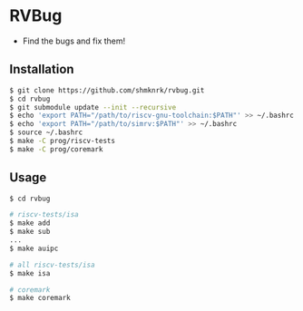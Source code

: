 # RVBug

- Find the bugs and fix them!

## Installation

```bash
$ git clone https://github.com/shmknrk/rvbug.git
$ cd rvbug
$ git submodule update --init --recursive
$ echo 'export PATH="/path/to/riscv-gnu-toolchain:$PATH"' >> ~/.bashrc
$ echo 'export PATH="/path/to/simrv:$PATH"' >> ~/.bashrc
$ source ~/.bashrc
$ make -C prog/riscv-tests
$ make -C prog/coremark
```

## Usage

```bash
$ cd rvbug

# riscv-tests/isa
$ make add
$ make sub
...
$ make auipc

# all riscv-tests/isa
$ make isa

# coremark
$ make coremark
```
